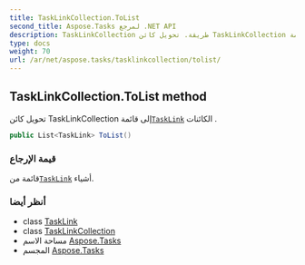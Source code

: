 ```yaml
---
title: TaskLinkCollection.ToList
second_title: Aspose.Tasks لمرجع .NET API
description: TaskLinkCollection طريقة. تحويل كائن TaskLinkCollection إلى قائمةTaskLink الكائنات .
type: docs
weight: 70
url: /ar/net/aspose.tasks/tasklinkcollection/tolist/
---
```

## TaskLinkCollection.ToList method

تحويل كائن TaskLinkCollection إلى قائمة[`TaskLink`](../../tasklink/) الكائنات .

```csharp
public List<TaskLink> ToList()
```

### قيمة الإرجاع

قائمة من[`TaskLink`](../../tasklink/) أشياء.

### أنظر أيضا

* class [TaskLink](../../tasklink/)
* class [TaskLinkCollection](../)
* مساحة الاسم [Aspose.Tasks](../../tasklinkcollection/)
* المجسم [Aspose.Tasks](../../../)


